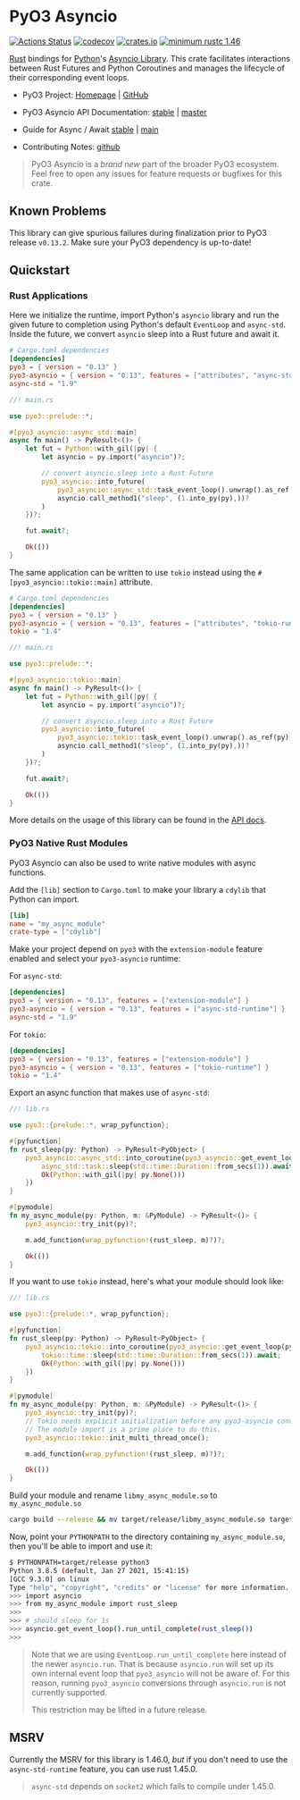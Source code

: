 # PyO3 Asyncio

[![Actions Status](https://github.com/awestlake87/pyo3-asyncio/workflows/CI/badge.svg)](https://github.com/awestlake87/pyo3-asyncio/actions)
[![codecov](https://codecov.io/gh/awestlake87/pyo3-asyncio/branch/master/graph/badge.svg)](https://codecov.io/gh/awestlake87/pyo3-asyncio)
[![crates.io](http://meritbadge.herokuapp.com/pyo3-asyncio)](https://crates.io/crates/pyo3-asyncio)
[![minimum rustc 1.46](https://img.shields.io/badge/rustc-1.46+-blue.svg)](https://rust-lang.github.io/rfcs/2495-min-rust-version.html)

[Rust](http://www.rust-lang.org/) bindings for [Python](https://www.python.org/)'s [Asyncio Library](https://docs.python.org/3/library/asyncio.html). This crate facilitates interactions between Rust Futures and Python Coroutines and manages the lifecycle of their corresponding event loops.

* PyO3 Project: [Homepage](https://pyo3.rs/) | [GitHub](https://github.com/PyO3/pyo3)

* PyO3 Asyncio API Documentation: [stable](https://docs.rs/pyo3-asyncio/) | [master](https://awestlake87.github.io/pyo3-asyncio/master/doc)

* Guide for Async / Await [stable](https://pyo3.rs/v0.13.2/ecosystem/async-await.html) | [main](https://pyo3.rs/main/ecosystem/async-await.html)

* Contributing Notes: [github](https://github.com/awestlake87/pyo3-asyncio/blob/master/Contributing.md)

> PyO3 Asyncio is a _brand new_ part of the broader PyO3 ecosystem. Feel free to open any issues for feature requests or bugfixes for this crate.

## Known Problems

This library can give spurious failures during finalization prior to PyO3 release `v0.13.2`. Make sure your PyO3 dependency is up-to-date!

## Quickstart

### Rust Applications
Here we initialize the runtime, import Python's `asyncio` library and run the given future to completion using Python's default `EventLoop` and `async-std`. Inside the future, we convert `asyncio` sleep into a Rust future and await it.


```toml
# Cargo.toml dependencies
[dependencies]
pyo3 = { version = "0.13" }
pyo3-asyncio = { version = "0.13", features = ["attributes", "async-std-runtime"] }
async-std = "1.9"
```

```rust
//! main.rs

use pyo3::prelude::*;

#[pyo3_asyncio::async_std::main]
async fn main() -> PyResult<()> {
    let fut = Python::with_gil(|py| {
        let asyncio = py.import("asyncio")?;

        // convert asyncio.sleep into a Rust Future
        pyo3_asyncio::into_future(
            pyo3_asyncio::async_std::task_event_loop().unwrap().as_ref(py), 
            asyncio.call_method1("sleep", (1.into_py(py),))?
        )
    })?;

    fut.await?;

    Ok(())
}
```

The same application can be written to use `tokio` instead using the `#[pyo3_asyncio::tokio::main]`
attribute.

```toml
# Cargo.toml dependencies
[dependencies]
pyo3 = { version = "0.13" }
pyo3-asyncio = { version = "0.13", features = ["attributes", "tokio-runtime"] }
tokio = "1.4"
```

```rust
//! main.rs

use pyo3::prelude::*;

#[pyo3_asyncio::tokio::main]
async fn main() -> PyResult<()> {
    let fut = Python::with_gil(|py| {
        let asyncio = py.import("asyncio")?;

        // convert asyncio.sleep into a Rust Future
        pyo3_asyncio::into_future(
            pyo3_asyncio::tokio::task_event_loop().unwrap().as_ref(py), 
            asyncio.call_method1("sleep", (1.into_py(py),))?
        )
    })?;

    fut.await?;

    Ok(())
}
```

More details on the usage of this library can be found in the [API docs](https://awestlake87.github.io/pyo3-asyncio/master/doc).

### PyO3 Native Rust Modules

PyO3 Asyncio can also be used to write native modules with async functions.

Add the `[lib]` section to `Cargo.toml` to make your library a `cdylib` that Python can import.
```toml
[lib]
name = "my_async_module"
crate-type = ["cdylib"]
```

Make your project depend on `pyo3` with the `extension-module` feature enabled and select your
`pyo3-asyncio` runtime:

For `async-std`:
```toml
[dependencies]
pyo3 = { version = "0.13", features = ["extension-module"] }
pyo3-asyncio = { version = "0.13", features = ["async-std-runtime"] }
async-std = "1.9"
```

For `tokio`:
```toml
[dependencies]
pyo3 = { version = "0.13", features = ["extension-module"] }
pyo3-asyncio = { version = "0.13", features = ["tokio-runtime"] }
tokio = "1.4"
```

Export an async function that makes use of `async-std`:

```rust
//! lib.rs

use pyo3::{prelude::*, wrap_pyfunction};

#[pyfunction]
fn rust_sleep(py: Python) -> PyResult<PyObject> {
    pyo3_asyncio::async_std::into_coroutine(pyo3_asyncio::get_event_loop(py)?, async {
        async_std::task::sleep(std::time::Duration::from_secs(1)).await;
        Ok(Python::with_gil(|py| py.None()))
    })
}

#[pymodule]
fn my_async_module(py: Python, m: &PyModule) -> PyResult<()> {
    pyo3_asyncio::try_init(py)?;

    m.add_function(wrap_pyfunction!(rust_sleep, m)?)?;

    Ok(())
}

```

If you want to use `tokio` instead, here's what your module should look like:

```rust
//! lib.rs

use pyo3::{prelude::*, wrap_pyfunction};

#[pyfunction]
fn rust_sleep(py: Python) -> PyResult<PyObject> {
    pyo3_asyncio::tokio::into_coroutine(pyo3_asyncio::get_event_loop(py)?, async {
        tokio::time::sleep(std::time::Duration::from_secs(1)).await;
        Ok(Python::with_gil(|py| py.None()))
    })
}

#[pymodule]
fn my_async_module(py: Python, m: &PyModule) -> PyResult<()> {
    pyo3_asyncio::try_init(py)?;
    // Tokio needs explicit initialization before any pyo3-asyncio conversions.
    // The module import is a prime place to do this.
    pyo3_asyncio::tokio::init_multi_thread_once();

    m.add_function(wrap_pyfunction!(rust_sleep, m)?)?;

    Ok(())
}

```

Build your module and rename `libmy_async_module.so` to `my_async_module.so`
```bash
cargo build --release && mv target/release/libmy_async_module.so target/release/my_async_module.so
```

Now, point your `PYTHONPATH` to the directory containing `my_async_module.so`, then you'll be able 
to import and use it:

```bash
$ PYTHONPATH=target/release python3
Python 3.8.5 (default, Jan 27 2021, 15:41:15) 
[GCC 9.3.0] on linux
Type "help", "copyright", "credits" or "license" for more information.
>>> import asyncio
>>> from my_async_module import rust_sleep
>>> 
>>> # should sleep for 1s
>>> asyncio.get_event_loop().run_until_complete(rust_sleep())
>>>
```

> Note that we are using `EventLoop.run_until_complete` here instead of the newer `asyncio.run`. That is because `asyncio.run` will set up its own internal event loop that `pyo3_asyncio` will not be aware of. For this reason, running `pyo3_asyncio` conversions through `asyncio.run` is not currently supported.
> 
> This restriction may be lifted in a future release.

## MSRV
Currently the MSRV for this library is 1.46.0, _but_ if you don't need to use the `async-std-runtime`
feature, you can use rust 1.45.0. 
> `async-std` depends on `socket2` which fails to compile under 1.45.0.